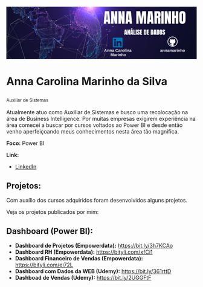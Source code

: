 
<p align="center">
  <img src="https://raw.githubusercontent.com/annamarinho/relatoriosBI/master/banner.png">
</p>

#  Anna Carolina Marinho da Silva

<sub>Auxiliar de Sistemas<sub>

Atualmente atuo como Auxiliar de Sistemas e busco uma recolocação na área de Business Intelligence. Por muitas empresas exigirem experiência na área comecei a buscar por cursos voltados ao Power BI e desde então venho aperfeiçoando meus conhecimentos nesta área tão magnífica.

**Foco:** Power BI

**Link:**

* [LinkedIn](https://www.linkedin.com/in/anna-marinho/)

## Projetos:

Com auxílio dos cursos adquiridos foram desenvolvidos alguns projetos.

Veja os projetos publicados por mim:

## Dashboard (Power BI):

- **Dashboard de Projetos (Empowerdata):** https://bit.ly/3h7KCAo
- **Dashboard RH (Empowerdata):** https://bityli.com/xfCi1
- **Dashboard Financeiro de Vendas (Empowerdata):** https://bityli.com/ei72L
- **Dashboard com Dados da WEB (Udemy):** https://bit.ly/361rttD
- **Dashboad de Vendas (Udemy):** https://bit.ly/2UGGFtF
